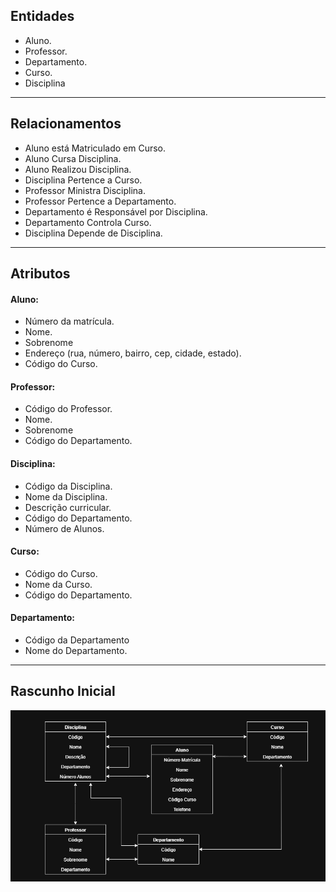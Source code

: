 
## Entidades
- Aluno.
- Professor.
- Departamento.
- Curso.
- Disciplina

---

## Relacionamentos

- Aluno está Matriculado em Curso.
- Aluno Cursa Disciplina.
- Aluno Realizou Disciplina.
- Disciplina Pertence a Curso.
- Professor Ministra Disciplina.
- Professor Pertence a Departamento.
- Departamento é Responsável por Disciplina.
- Departamento Controla Curso.
- Disciplina Depende de Disciplina.

---

## Atributos

#### Aluno:
- Número da matrícula.
- Nome.
- Sobrenome
- Endereço (rua, número, bairro, cep, cidade, estado).
- Código do Curso.

#### Professor:
- Código do Professor.
- Nome.
- Sobrenome
- Código do Departamento.

#### Disciplina:
- Código da Disciplina.
- Nome da Disciplina.
- Descrição curricular.
- Código do Departamento.
- Número de Alunos.

#### Curso:
- Código do Curso.
- Nome da Curso.
- Código do Departamento.

#### Departamento:
- Código da Departamento
- Nome do Departamento.

---

## Rascunho Inicial

![rascunho inicial](diagramas/rascunho-incial.drawio.png)